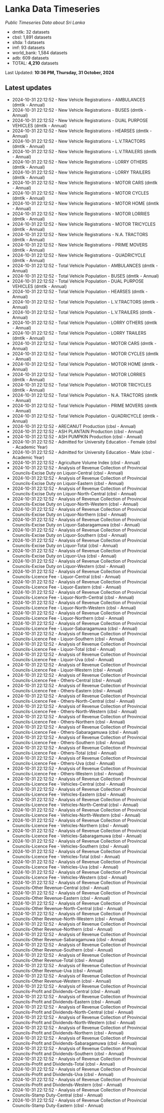 # Lanka Data Timeseries
*Public Timeseries Data about Sri Lanka*

* dmtlk: 32 datasets
* cbsl: 1,891 datasets
* sltda: 1 datasets
* imf: 93 datasets
* world_bank: 1,584 datasets
* adb: 609 datasets
* TOTAL: **4,210** datasets

Last Updated: **10:36 PM, Thursday, 31 October, 2024**

## Latest updates

* 2024-10-31 22:12:52 - New Vehicle Registrations - AMBULANCES (dmtlk - Annual)
* 2024-10-31 22:12:52 - New Vehicle Registrations - BUSES (dmtlk - Annual)
* 2024-10-31 22:12:52 - New Vehicle Registrations - DUAL PURPOSE VEHICLES (dmtlk - Annual)
* 2024-10-31 22:12:52 - New Vehicle Registrations - HEARSES (dmtlk - Annual)
* 2024-10-31 22:12:52 - New Vehicle Registrations - L.V.TRACTORS (dmtlk - Annual)
* 2024-10-31 22:12:52 - New Vehicle Registrations - L.V.TRAILERS (dmtlk - Annual)
* 2024-10-31 22:12:52 - New Vehicle Registrations - LORRY OTHERS (dmtlk - Annual)
* 2024-10-31 22:12:52 - New Vehicle Registrations - LORRY TRAILERS (dmtlk - Annual)
* 2024-10-31 22:12:52 - New Vehicle Registrations - MOTOR CARS (dmtlk - Annual)
* 2024-10-31 22:12:52 - New Vehicle Registrations - MOTOR CYCLES (dmtlk - Annual)
* 2024-10-31 22:12:52 - New Vehicle Registrations - MOTOR HOME (dmtlk - Annual)
* 2024-10-31 22:12:52 - New Vehicle Registrations - MOTOR LORRIES (dmtlk - Annual)
* 2024-10-31 22:12:52 - New Vehicle Registrations - MOTOR TRICYCLES (dmtlk - Annual)
* 2024-10-31 22:12:52 - New Vehicle Registrations - N.A. TRACTORS (dmtlk - Annual)
* 2024-10-31 22:12:52 - New Vehicle Registrations - PRIME MOVERS (dmtlk - Annual)
* 2024-10-31 22:12:52 - New Vehicle Registrations - QUADRICYCLE (dmtlk - Annual)
* 2024-10-31 22:12:52 - Total Vehicle Population - AMBULANCES (dmtlk - Annual)
* 2024-10-31 22:12:52 - Total Vehicle Population - BUSES (dmtlk - Annual)
* 2024-10-31 22:12:52 - Total Vehicle Population - DUAL PURPOSE VEHICLES (dmtlk - Annual)
* 2024-10-31 22:12:52 - Total Vehicle Population - HEARSES (dmtlk - Annual)
* 2024-10-31 22:12:52 - Total Vehicle Population - L.V.TRACTORS (dmtlk - Annual)
* 2024-10-31 22:12:52 - Total Vehicle Population - L.V.TRAILERS (dmtlk - Annual)
* 2024-10-31 22:12:52 - Total Vehicle Population - LORRY OTHERS (dmtlk - Annual)
* 2024-10-31 22:12:52 - Total Vehicle Population - LORRY TRAILERS (dmtlk - Annual)
* 2024-10-31 22:12:52 - Total Vehicle Population - MOTOR CARS (dmtlk - Annual)
* 2024-10-31 22:12:52 - Total Vehicle Population - MOTOR CYCLES (dmtlk - Annual)
* 2024-10-31 22:12:52 - Total Vehicle Population - MOTOR HOME (dmtlk - Annual)
* 2024-10-31 22:12:52 - Total Vehicle Population - MOTOR LORRIES (dmtlk - Annual)
* 2024-10-31 22:12:52 - Total Vehicle Population - MOTOR TRICYCLES (dmtlk - Annual)
* 2024-10-31 22:12:52 - Total Vehicle Population - N.A. TRACTORS (dmtlk - Annual)
* 2024-10-31 22:12:52 - Total Vehicle Population - PRIME MOVERS (dmtlk - Annual)
* 2024-10-31 22:12:52 - Total Vehicle Population - QUADRICYCLE (dmtlk - Annual)
* 2024-10-31 22:12:52 - ARECANUT Production (cbsl - Annual)
* 2024-10-31 22:12:52 - ASH PLANTAIN Production (cbsl - Annual)
* 2024-10-31 22:12:52 - ASH PUMPKIN Production (cbsl - Annual)
* 2024-10-31 22:12:52 - Admitted for University Education - Female (cbsl - Academic Year)
* 2024-10-31 22:12:52 - Admitted for University Education - Male (cbsl - Academic Year)
* 2024-10-31 22:12:52 - Agriculture Volume Index (cbsl - Annual)
* 2024-10-31 22:12:52 - Analysis of Revenue Collection of Provincial Councils-Excise Duty on Liquor-Central (cbsl - Annual)
* 2024-10-31 22:12:52 - Analysis of Revenue Collection of Provincial Councils-Excise Duty on Liquor-Eastern (cbsl - Annual)
* 2024-10-31 22:12:52 - Analysis of Revenue Collection of Provincial Councils-Excise Duty on Liquor-North-Central (cbsl - Annual)
* 2024-10-31 22:12:52 - Analysis of Revenue Collection of Provincial Councils-Excise Duty on Liquor-North-Western (cbsl - Annual)
* 2024-10-31 22:12:52 - Analysis of Revenue Collection of Provincial Councils-Excise Duty on Liquor-Northern (cbsl - Annual)
* 2024-10-31 22:12:52 - Analysis of Revenue Collection of Provincial Councils-Excise Duty on Liquor-Sabaragamuwa (cbsl - Annual)
* 2024-10-31 22:12:52 - Analysis of Revenue Collection of Provincial Councils-Excise Duty on Liquor-Southern (cbsl - Annual)
* 2024-10-31 22:12:52 - Analysis of Revenue Collection of Provincial Councils-Excise Duty on Liquor-Total (cbsl - Annual)
* 2024-10-31 22:12:52 - Analysis of Revenue Collection of Provincial Councils-Excise Duty on Liquor-Uva (cbsl - Annual)
* 2024-10-31 22:12:52 - Analysis of Revenue Collection of Provincial Councils-Excise Duty on Liquor-Western (cbsl - Annual)
* 2024-10-31 22:12:52 - Analysis of Revenue Collection of Provincial Councils-Licence Fee - Liquor-Central (cbsl - Annual)
* 2024-10-31 22:12:52 - Analysis of Revenue Collection of Provincial Councils-Licence Fee - Liquor-Eastern (cbsl - Annual)
* 2024-10-31 22:12:52 - Analysis of Revenue Collection of Provincial Councils-Licence Fee - Liquor-North-Central (cbsl - Annual)
* 2024-10-31 22:12:52 - Analysis of Revenue Collection of Provincial Councils-Licence Fee - Liquor-North-Western (cbsl - Annual)
* 2024-10-31 22:12:52 - Analysis of Revenue Collection of Provincial Councils-Licence Fee - Liquor-Northern (cbsl - Annual)
* 2024-10-31 22:12:52 - Analysis of Revenue Collection of Provincial Councils-Licence Fee - Liquor-Sabaragamuwa (cbsl - Annual)
* 2024-10-31 22:12:52 - Analysis of Revenue Collection of Provincial Councils-Licence Fee - Liquor-Southern (cbsl - Annual)
* 2024-10-31 22:12:52 - Analysis of Revenue Collection of Provincial Councils-Licence Fee - Liquor-Total (cbsl - Annual)
* 2024-10-31 22:12:52 - Analysis of Revenue Collection of Provincial Councils-Licence Fee - Liquor-Uva (cbsl - Annual)
* 2024-10-31 22:12:52 - Analysis of Revenue Collection of Provincial Councils-Licence Fee - Liquor-Western (cbsl - Annual)
* 2024-10-31 22:12:52 - Analysis of Revenue Collection of Provincial Councils-Licence Fee - Others-Central (cbsl - Annual)
* 2024-10-31 22:12:52 - Analysis of Revenue Collection of Provincial Councils-Licence Fee - Others-Eastern (cbsl - Annual)
* 2024-10-31 22:12:52 - Analysis of Revenue Collection of Provincial Councils-Licence Fee - Others-North-Central (cbsl - Annual)
* 2024-10-31 22:12:52 - Analysis of Revenue Collection of Provincial Councils-Licence Fee - Others-North-Western (cbsl - Annual)
* 2024-10-31 22:12:52 - Analysis of Revenue Collection of Provincial Councils-Licence Fee - Others-Northern (cbsl - Annual)
* 2024-10-31 22:12:52 - Analysis of Revenue Collection of Provincial Councils-Licence Fee - Others-Sabaragamuwa (cbsl - Annual)
* 2024-10-31 22:12:52 - Analysis of Revenue Collection of Provincial Councils-Licence Fee - Others-Southern (cbsl - Annual)
* 2024-10-31 22:12:52 - Analysis of Revenue Collection of Provincial Councils-Licence Fee - Others-Total (cbsl - Annual)
* 2024-10-31 22:12:52 - Analysis of Revenue Collection of Provincial Councils-Licence Fee - Others-Uva (cbsl - Annual)
* 2024-10-31 22:12:52 - Analysis of Revenue Collection of Provincial Councils-Licence Fee - Others-Western (cbsl - Annual)
* 2024-10-31 22:12:52 - Analysis of Revenue Collection of Provincial Councils-Licence Fee - Vehicles-Central (cbsl - Annual)
* 2024-10-31 22:12:52 - Analysis of Revenue Collection of Provincial Councils-Licence Fee - Vehicles-Eastern (cbsl - Annual)
* 2024-10-31 22:12:52 - Analysis of Revenue Collection of Provincial Councils-Licence Fee - Vehicles-North-Central (cbsl - Annual)
* 2024-10-31 22:12:52 - Analysis of Revenue Collection of Provincial Councils-Licence Fee - Vehicles-North-Western (cbsl - Annual)
* 2024-10-31 22:12:52 - Analysis of Revenue Collection of Provincial Councils-Licence Fee - Vehicles-Northern (cbsl - Annual)
* 2024-10-31 22:12:52 - Analysis of Revenue Collection of Provincial Councils-Licence Fee - Vehicles-Sabaragamuwa (cbsl - Annual)
* 2024-10-31 22:12:52 - Analysis of Revenue Collection of Provincial Councils-Licence Fee - Vehicles-Southern (cbsl - Annual)
* 2024-10-31 22:12:52 - Analysis of Revenue Collection of Provincial Councils-Licence Fee - Vehicles-Total (cbsl - Annual)
* 2024-10-31 22:12:52 - Analysis of Revenue Collection of Provincial Councils-Licence Fee - Vehicles-Uva (cbsl - Annual)
* 2024-10-31 22:12:52 - Analysis of Revenue Collection of Provincial Councils-Licence Fee - Vehicles-Western (cbsl - Annual)
* 2024-10-31 22:12:52 - Analysis of Revenue Collection of Provincial Councils-Other Revenue-Central (cbsl - Annual)
* 2024-10-31 22:12:52 - Analysis of Revenue Collection of Provincial Councils-Other Revenue-Eastern (cbsl - Annual)
* 2024-10-31 22:12:52 - Analysis of Revenue Collection of Provincial Councils-Other Revenue-North-Central (cbsl - Annual)
* 2024-10-31 22:12:52 - Analysis of Revenue Collection of Provincial Councils-Other Revenue-North-Western (cbsl - Annual)
* 2024-10-31 22:12:52 - Analysis of Revenue Collection of Provincial Councils-Other Revenue-Northern (cbsl - Annual)
* 2024-10-31 22:12:52 - Analysis of Revenue Collection of Provincial Councils-Other Revenue-Sabaragamuwa (cbsl - Annual)
* 2024-10-31 22:12:52 - Analysis of Revenue Collection of Provincial Councils-Other Revenue-Southern (cbsl - Annual)
* 2024-10-31 22:12:52 - Analysis of Revenue Collection of Provincial Councils-Other Revenue-Total (cbsl - Annual)
* 2024-10-31 22:12:52 - Analysis of Revenue Collection of Provincial Councils-Other Revenue-Uva (cbsl - Annual)
* 2024-10-31 22:12:52 - Analysis of Revenue Collection of Provincial Councils-Other Revenue-Western (cbsl - Annual)
* 2024-10-31 22:12:52 - Analysis of Revenue Collection of Provincial Councils-Profit and Dividends-Central (cbsl - Annual)
* 2024-10-31 22:12:52 - Analysis of Revenue Collection of Provincial Councils-Profit and Dividends-Eastern (cbsl - Annual)
* 2024-10-31 22:12:52 - Analysis of Revenue Collection of Provincial Councils-Profit and Dividends-North-Central (cbsl - Annual)
* 2024-10-31 22:12:52 - Analysis of Revenue Collection of Provincial Councils-Profit and Dividends-North-Western (cbsl - Annual)
* 2024-10-31 22:12:52 - Analysis of Revenue Collection of Provincial Councils-Profit and Dividends-Northern (cbsl - Annual)
* 2024-10-31 22:12:52 - Analysis of Revenue Collection of Provincial Councils-Profit and Dividends-Sabaragamuwa (cbsl - Annual)
* 2024-10-31 22:12:52 - Analysis of Revenue Collection of Provincial Councils-Profit and Dividends-Southern (cbsl - Annual)
* 2024-10-31 22:12:52 - Analysis of Revenue Collection of Provincial Councils-Profit and Dividends-Total (cbsl - Annual)
* 2024-10-31 22:12:52 - Analysis of Revenue Collection of Provincial Councils-Profit and Dividends-Uva (cbsl - Annual)
* 2024-10-31 22:12:52 - Analysis of Revenue Collection of Provincial Councils-Profit and Dividends-Western (cbsl - Annual)
* 2024-10-31 22:12:52 - Analysis of Revenue Collection of Provincial Councils-Stamp Duty-Central (cbsl - Annual)
* 2024-10-31 22:12:52 - Analysis of Revenue Collection of Provincial Councils-Stamp Duty-Eastern (cbsl - Annual)